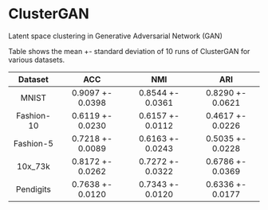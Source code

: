 # ClusterGAN
Latent space clustering in Generative Adversarial Network (GAN)

Table shows the mean +- standard deviation of 10 runs of ClusterGAN for various datasets.

|    Dataset    |           ACC       |         NMI         |           ARI         |
|:-------------:|:-------------------:|:-------------------:|:---------------------:|
|      MNIST    | 0.9097 +- 0.0398 | 0.8544 +- 0.0361 | 0.8290 +- 0.0621   |
|   Fashion-10  | 0.6119 +- 0.0230 | 0.6157 +- 0.0112 | 0.4617 +- 0.0226   |
|   Fashion-5   | 0.7218 +- 0.0089 | 0.6163 +- 0.0243 | 0.5035 +- 0.0228   |
|    10x_73k    | 0.8172 +- 0.0262 | 0.7272 +- 0.0322 | 0.6786 +- 0.0369   |
|   Pendigits   | 0.7638 +- 0.0120 | 0.7343 +- 0.0120 | 0.6336 +- 0.0177   |


